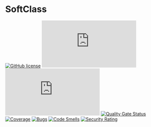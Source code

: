 # SoftClass  
[![GitHub license](https://img.shields.io/badge/license-MIT-yellowgreen.svg)](https://github.com/IT-Academy-Projects/IF-118.Java/blob/master/LICENSE)
[![GitHub issues](https://img.shields.io/github/issues/IT-Academy-Projects/IF-118.Java)](https://github.com/IT-Academy-Projects/IF-118.Java/issues)
[![Pending Pull-Requests](https://img.shields.io/github/issues-pr/IT-Academy-Projects/IF-118.Java?style=flat-square)](https://github.com/IT-Academy-Projects/IF-118.Java/pulls)
[![Quality Gate Status](https://sonarcloud.io/api/project_badges/measure?project=IT-Academy-Projects_IF-118.Java&metric=alert_status)](https://sonarcloud.io/dashboard?id=IT-Academy-Projects_IF-118.Java)
[![Coverage](https://sonarcloud.io/api/project_badges/measure?project=IT-Academy-Projects_IF-118.Java&metric=coverage)](https://sonarcloud.io/dashboard?id=IT-Academy-Projects_IF-118.Java)
[![Bugs](https://sonarcloud.io/api/project_badges/measure?project=IT-Academy-Projects_IF-118.Java&metric=bugs)](https://sonarcloud.io/dashboard?id=IT-Academy-Projects_IF-118.Java)
[![Code Smells](https://sonarcloud.io/api/project_badges/measure?project=IT-Academy-Projects_IF-118.Java&metric=code_smells)](https://sonarcloud.io/dashboard?id=IT-Academy-Projects_IF-118.Java)
[![Security Rating](https://sonarcloud.io/api/project_badges/measure?project=IT-Academy-Projects_IF-118.Java&metric=security_rating)](https://sonarcloud.io/dashboard?id=IT-Academy-Projects_IF-118.Java)
